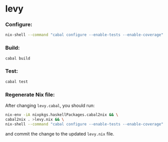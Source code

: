 levy
=========

### Configure:

```sh
nix-shell --command "cabal configure --enable-tests --enable-coverage"
```

### Build:

```sh
cabal build
```

### Test:

```sh
cabal test
```

### Regenerate Nix file:

After changing `levy.cabal`, you should run:

```sh
nix-env -iA nixpkgs.haskellPackages.cabal2nix && \
cabal2nix . >levy.nix && \
nix-shell --command "cabal configure --enable-tests --enable-coverage"
```

and commit the change to the updated `levy.nix` file.
